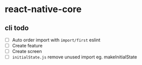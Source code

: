 # react-native-core

## cli todo
- [ ] Auto order import with `import/first` eslint
- [ ] Create feature
- [ ] Create screen
- [ ] `initialState.js` remove unused import eg. makeInitialState

